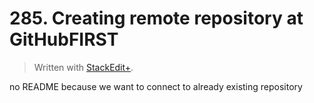 # 285. Creating remote repository at GitHubFIRST


> Written with [StackEdit+](https://stackedit.net/).


no README because we want to connect to already existing repository


<!--stackedit_data:
eyJoaXN0b3J5IjpbLTI5NjY3NjI1NywxNTQ4NTA1MDgxXX0=
-->